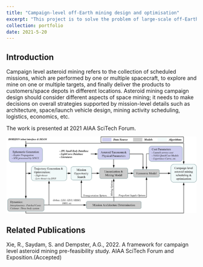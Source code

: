 ```yaml
---
title: "Campaign-level off-Earth mining design and optimisation"
excerpt: "This project is to solve the problem of large-scale off-Earth mining. Off-Earth mining is an economic activity and requires detailed prefeasibility study. The work covers target selection, trajectory generation, mission opportunity search, economic analyses and campaign scheduling and optimization. "
collection: portfolio
date: 2021-5-20
---
```


## Introduction
Campaign level asteroid mining refers to the collection of scheduled missions, which are performed by one or multiple spacecraft, to explore and mine on one or multiple targets, and finally deliver the products to customers/space depots in different locations. Asteroid mining campaign design should consider different aspects of space mining; it needs to make decisions on overall strategies supported by mission-level details such as architecture, space/launch vehicle design, mining activity scheduling, logistics, economics, etc. 

The work is presented at 2021 AIAA SciTech Forum.

![Mining Campaign](/images/project5.png "Mining Campaign")


## Related Publications
Xie, R., Saydam, S. and Dempster, A.G., 2022. A framework for campaign level asteroid mining pre-feasibility study. AIAA SciTech Forum and Exposition.(Accepted)